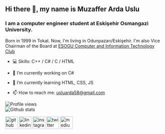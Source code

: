 ## Hi there 👋, my name is Muzaffer Arda Uslu

<!--
**ardasdasdas/ardasdasdas** is a ✨ _special_ ✨ repository because its `README.md` (this file) appears on your GitHub profile.

Here are some ideas to get you started:

- 🔭 I’m currently working on ...
- 🌱 I’m currently learning ...
- 👯 I’m looking to collaborate on ...
- 🤔 I’m looking for help with ...
- 💬 Ask me about ...
- 📫 How to reach me: ...
- 😄 Pronouns: ...
- ⚡ Fun fact: ...
-->
### I am a computer engineer student at Eskişehir Osmangazi University. 
Born in 1999 in Tokat. Now, I'm living in Odunpazarı/Eskişehir.
I'm also Vice Chairman of the Board at [ESOGU Computer and Information Technology Club](http://bbtk.ogu.edu.tr)

* 💻 Skills: C++ / C# / C / HTML

* 🔭 I’m currently working on C# 

* 🌱 I’m currently learning  HTML, CSS, JS

* 📫 How to reach me: usluarda58@gmail.com

 
![Profile views](https://gpvc.arturio.dev/ardasdasdas)  
![Github stats](https://github-readme-stats.vercel.app/api?username=ardasdasdas&show_icons=true)

[<img src='https://cdn.jsdelivr.net/npm/simple-icons@3.0.1/icons/github.svg' alt='github' height='40'>](https://github.com/ardasdasdas)  [<img src='https://cdn.jsdelivr.net/npm/simple-icons@3.0.1/icons/linkedin.svg' alt='linkedin' height='40'>](https://www.linkedin.com/in/muzafferardauslu/)  [<img src='https://cdn.jsdelivr.net/npm/simple-icons@3.0.1/icons/instagram.svg' alt='instagram' height='40'>](https://www.instagram.com/ardasdasdas/)  [<img src='https://cdn.jsdelivr.net/npm/simple-icons@3.0.1/icons/twitter.svg' alt='twitter' height='40'>](https://twitter.com/ardasdassdas)  [<img src='https://cdn.jsdelivr.net/npm/simple-icons@3.0.1/icons/medium.svg' alt='medium' height='40'>](https://medium.com/@usluarda58)

<!-- ![aya-benzer](https://user-images.githubusercontent.com/53192718/88233509-7dff8780-cc80-11ea-93b3-bb2ea5971c4b.gif)-->
